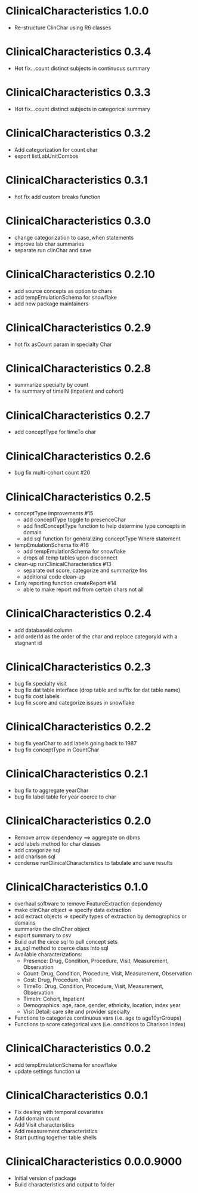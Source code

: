 # ClinicalCharacteristics 1.0.0

* Re-structure ClinChar using R6 classes

# ClinicalCharacteristics 0.3.4

* Hot fix...count distinct subjects in continuous summary

# ClinicalCharacteristics 0.3.3

* Hot fix...count distinct subjects in categorical summary

# ClinicalCharacteristics 0.3.2

* Add categorization for count char
* export listLabUnitCombos

# ClinicalCharacteristics 0.3.1

* hot fix add custom breaks function

# ClinicalCharacteristics 0.3.0

* change categorization to case_when statements
* improve lab char summaries
* separate run clinChar and save

# ClinicalCharacteristics 0.2.10

* add source concepts as option to chars
* add tempEmulationSchema for snowflake
* add new package maintainers

# ClinicalCharacteristics 0.2.9

* hot fix asCount param in specialty Char 

# ClinicalCharacteristics 0.2.8

* summarize specialty by count
* fix summary of timeIN (inpatient and cohort)

# ClinicalCharacteristics 0.2.7

* add conceptType for timeTo char

# ClinicalCharacteristics 0.2.6

* bug fix multi-cohort count #20


# ClinicalCharacteristics 0.2.5

* conceptType improvements #15
    - add conceptType toggle to presenceChar
    - add findConceptType function to help determine type concepts in domain
    - add sql function for generalizing conceptType Where statement
* tempEmulationSchema fix #16
    - add tempEmulationSchema for snowflake
    - drops all temp tables upon disconnect
* clean-up runClinicalCharacteristics #13
    - separate out score, categorize and summarize fns 
    - additional code clean-up
* Early reporting function createReport #14
    - able to make report md from certain chars not all


# ClinicalCharacteristics 0.2.4

* add databaseId column
* add orderId as the order of the char and replace categoryId with a stagnant id

# ClinicalCharacteristics 0.2.3

* bug fix specialty visit
* bug fix dat table interface (drop table and suffix for dat table name)
* bug fix cost labels
* bug fix score and categorize issues in snowflake

# ClinicalCharacteristics 0.2.2

* bug fix yearChar to add labels going back to 1987
* bug fix conceptType in CountChar

# ClinicalCharacteristics 0.2.1

* bug fix to aggregate yearChar
* bug fix label table for year coerce to char

# ClinicalCharacteristics 0.2.0

* Remove arrow dependency ==> aggregate on dbms
* add labels method for char classes
* add categorize sql 
* add charlson sql 
* condense runClinicalCharacteristics to tabulate and save results

# ClinicalCharacteristics 0.1.0

* overhaul software to remove FeatureExtraction dependency
* make clinChar object => specify data extraction
* add extract objects => specify types of extraction by demographics or domains
* summarize the clinChar object
* export summary to csv
* Build out the circe sql to pull concept sets
* as_sql method to coerce class into sql
* Available characterizations:
    - Presence: Drug, Condition, Procedure, Visit, Measurement, Observation
    - Count: Drug, Condition, Procedure, Visit, Measurement, Observation
    - Cost: Drug, Procedure, Visit
    - TimeTo: Drug, Condition, Procedure, Visit, Measurement, Observation
    - TimeIn: Cohort, Inpatient
    - Demographics: age, race, gender, ethnicity, location, index year
    - Visit Detail: care site and provider specialty
* Functions to categorize continuous vars (i.e. age to age10yrGroups)
* Functions to score categorical vars (i.e. conditions to Charlson Index)

# ClinicalCharacteristics 0.0.2

* add tempEmulationSchema for snowflake
* update settings function ui

# ClinicalCharacteristics 0.0.1

* Fix dealing with temporal covariates
* Add domain count 
* Add Visit characteristics
* Add measurement characteristics
* Start putting together table shells

# ClinicalCharacteristics 0.0.0.9000

* Initial version of package
* Build characteristics and output to folder
